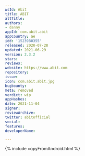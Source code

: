 ```yaml
---
wsId: Abit
title: ABIT
altTitle: 
authors:
- danny
appId: com.abit.abit
appCountry: ae
idd: '1523980355'
released: 2020-07-28
updated: 2021-06-29
version: 2.3.2
stars: 
reviews: 
website: https://www.abit.com
repository: 
issue: 
icon: com.abit.abit.jpg
bugbounty: 
meta: removed
verdict: wip
appHashes: 
date: 2021-11-04
signer: 
reviewArchive: 
twitter: abitofficial
social: 
features: 
developerName: 

---
```


{% include copyFromAndroid.html %}
